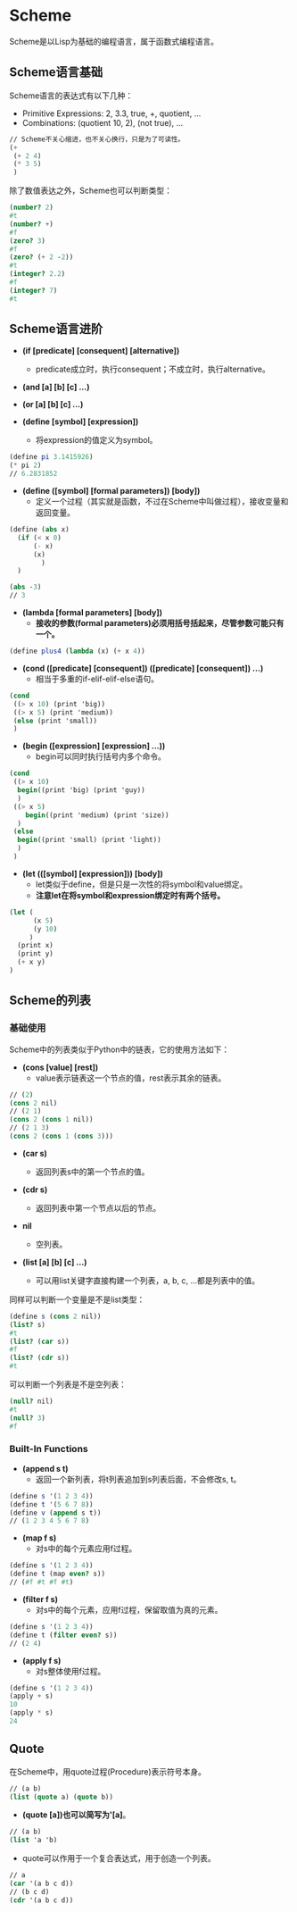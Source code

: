 # Scheme

Scheme是以Lisp为基础的编程语言，属于函数式编程语言。

## Scheme语言基础

Scheme语言的表达式有以下几种：

- Primitive Expressions: 2, 3.3, true, +, quotient, ...
- Combinations: (quotient 10, 2), (not true), ...

````scheme
// Scheme不关心缩进，也不关心换行，只是为了可读性。
(+ 
 (+ 2 4) 
 (* 3 5)
 )
````

除了数值表达之外，Scheme也可以判断类型：

````scheme
(number? 2)
#t
(number? +)
#f
(zero? 3)
#f
(zero? (+ 2 -2))
#t
(integer? 2.2)
#f
(integer? 7)
#t
````

## Scheme语言进阶

- __(if [predicate] [consequent] [alternative])__
  - predicate成立时，执行consequent；不成立时，执行alternative。

- __(and [a] [b] [c] ...)__

- __(or [a] [b] [c] ...)__

- __(define [symbol] [expression])__
  - 将expression的值定义为symbol。

````scheme
(define pi 3.1415926)
(* pi 2)
// 6.2831852
````

- __(define ([symbol] [formal parameters]) [body])__
  - 定义一个过程（其实就是函数，不过在Scheme中叫做过程），接收变量和返回变量。

````scheme
(define (abs x) 
  (if (< x 0) 
      (- x)
      (x)
    	)
  )

(abs -3)
// 3
````

- __(lambda [formal parameters] [body])__
  - __接收的参数(formal parameters)必须用括号括起来，尽管参数可能只有一个。__


````scheme
(define plus4 (lambda (x) (+ x 4))
````

- __(cond ([predicate]  [consequent]) ([predicate]  [consequent]) ...)__
  - 相当于多重的if-elif-elif-else语句。

````scheme
(cond
 ((> x 10) (print 'big))
 ((> x 5) (print 'medium))
 (else (print 'small))
 )
````

- __(begin ([expression] [expression] ...))__
  - begin可以同时执行括号内多个命令。

````scheme
(cond
 ((> x 10)
  begin((print 'big) (print 'guy))
  )
 ((> x 5)
	begin((print 'medium) (print 'size))
  )
 (else
  begin((print 'small) (print 'light))
  )
 )
````

- __(let (([symbol] [expression])) [body])__
  - let类似于define，但是只是一次性的将symbol和value绑定。
  - __注意let在将symbol和expression绑定时有两个括号。__

````scheme
(let (
      (x 5)
      (y 10)
     )
  (print x)
  (print y)
  (+ x y)
)
````

## Scheme的列表

### 基础使用

Scheme中的列表类似于Python中的链表，它的使用方法如下：

- __(cons [value] [rest])__
  - value表示链表这一个节点的值，rest表示其余的链表。

````scheme
// (2)
(cons 2 nil)
// (2 1)
(cons 2 (cons 1 nil))
// (2 1 3)
(cons 2 (cons 1 (cons 3)))
````

- __(car s)__
  - 返回列表s中的第一个节点的值。

- __(cdr s)__
  - 返回列表中第一个节点以后的节点。
- __nil__
  - 空列表。
- __(list [a] [b] [c] ...)__
  - 可以用list关键字直接构建一个列表，a, b, c, ...都是列表中的值。

同样可以判断一个变量是不是list类型：

````scheme
(define s (cons 2 nil))
(list? s)
#t
(list? (car s))
#f
(list? (cdr s))
#t
````

可以判断一个列表是不是空列表：

````scheme
(null? nil)
#t
(null? 3)
#f
````

### Built-In Functions

- __(append s t)__
  - 返回一个新列表，将t列表追加到s列表后面，不会修改s, t。

````scheme
(define s '(1 2 3 4))
(define t '(5 6 7 8))
(define v (append s t))
// (1 2 3 4 5 6 7 8)
````

- __(map f s)__
  - 对s中的每个元素应用f过程。

````scheme
(define s '(1 2 3 4))
(define t (map even? s))
// (#f #t #f #t)
````

- __(filter f s)__
  - 对s中的每个元素，应用f过程，保留取值为真的元素。

````scheme
(define s '(1 2 3 4))
(define t (filter even? s))
// (2 4)
````

- __(apply f s)__
  - 对s整体使用f过程。

````scheme
(define s '(1 2 3 4))
(apply + s)
10
(apply * s)
24
````

## Quote

在Scheme中，用quote过程(Procedure)表示符号本身。

````scheme
// (a b)
(list (quote a) (quote b))
````

- __(quote [a])__也可以简写为__'[a]__。

<!--注意只有左边有单引号，右边没有。-->

````scheme
// (a b)
(list 'a 'b)
````

- quote可以作用于一个复合表达式，用于创造一个列表。

````scheme
// a
(car '(a b c d))
// (b c d)
(cdr '(a b c d))
````
